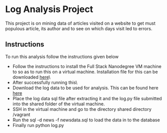 # Log  Analysis Project
This project is on mining data of articles visited on a website to get must populous article, its author and to see on which days visit led to errors.

## Instructions
To run this analysis follow the instructions given below

* Follow the instructions to install the Full Stack Nanodegree VM machine to so as to run this on a virtual machine. Installation file for this can be downloaded [here](https://github.com/udacity/fullstack-nanodegree-vm)\
* After successfully running this\
* Download the log data to be used for analysis. This can be found here
[here](https://d17h27t6h515a5.cloudfront.net/topher/2016/August/57b5f748_newsdata/newsdata.zip)
* Place the log data sql file after extracting it and the log.py file submitted into the shared folder of the virtual machine.
* SSH in the virtual machine and go to the directory shared directory /vagrant
* Run the sql -d news -f newsdata.sql to load the data in to the database
* Finally run python log.py